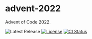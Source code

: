 # advent-2022

Advent of Code 2022.

![Latest Release][version-badge]
[![License][license-badge]](LICENSE)
[![CI Status][ci-badge]][ci-url]

[version-badge]: https://img.shields.io/github/v/release/austinlake04/advent/tree/2022
[license-badge]: https://img.shields.io/github/license/austinlake04/advent/tree/2022
[ci-badge]: https://github.com/austinlake04/advent/tree/2022/actions/workflows/ci.yml/badge.svg
[ci-url]: https://github.com/austinlake04/advent/tree/2022/actions

